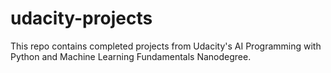 # udacity-projects
This repo contains completed projects from Udacity's AI Programming with Python and Machine Learning Fundamentals Nanodegree.
